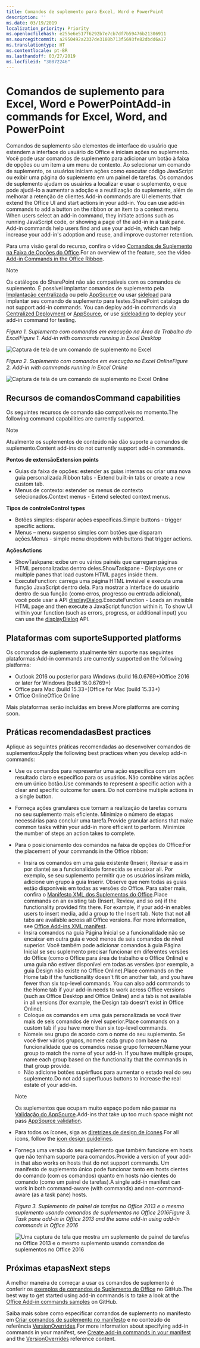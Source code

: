 ```yaml
---
title: Comandos de suplemento para Excel, Word e PowerPoint
description: ''
ms.date: 03/19/2019
localization_priority: Priority
ms.openlocfilehash: e255e6e517f6292b7e7cb7df7b59476b21306911
ms.sourcegitcommit: a2950492a2337de3180b713f5693fe82dbdd6a17
ms.translationtype: HT
ms.contentlocale: pt-BR
ms.lasthandoff: 03/27/2019
ms.locfileid: "30872246"
---
```

# <a name="add-in-commands-for-excel-word-and-powerpoint"></a><span data-ttu-id="49c7c-102">Comandos de suplemento para Excel, Word e PowerPoint</span><span class="sxs-lookup"><span data-stu-id="49c7c-102">Add-in commands for Excel, Word, and PowerPoint</span></span>

<span data-ttu-id="49c7c-p101">Comandos de suplemento são elementos de interface do usuário que estendem a interface do usuário do Office e iniciam ações no suplemento. Você pode usar comandos de suplemento para adicionar um botão à faixa de opções ou um item a um menu de contexto. Ao selecionar um comando de suplemento, os usuários iniciam ações como executar código JavaScript ou exibir uma página do suplemento em um painel de tarefas. Os comandos de suplemento ajudam os usuários a localizar e usar o suplemento, o que pode ajudá-lo a aumentar a adoção e a reutilização do suplemento, além de melhorar a retenção de clientes.</span><span class="sxs-lookup"><span data-stu-id="49c7c-p101">Add-in commands are UI elements that extend the Office UI and start actions in your add-in. You can use add-in commands to add a button on the ribbon or an item to a context menu. When users select an add-in command, they initiate actions such as running JavaScript code, or showing a page of the add-in in a task pane. Add-in commands help users find and use your add-in, which can help increase your add-in's adoption and reuse, and improve customer retention.</span></span>

<span data-ttu-id="49c7c-107">Para uma visão geral do recurso, confira o vídeo [Comandos de Suplemento na Faixa de Opções do Office](https://channel9.msdn.com/events/Build/2016/P551).</span><span class="sxs-lookup"><span data-stu-id="49c7c-107">For an overview of the feature, see the video [Add-in Commands in the Office Ribbon](https://channel9.msdn.com/events/Build/2016/P551).</span></span>

> [!NOTE]
> <span data-ttu-id="49c7c-p102">Os catálogos do SharePoint não são compatíveis com os comandos de suplemento. É possível implantar comandos de suplemento pela [Implantação centralizada](../publish/centralized-deployment.md) ou pelo [AppSource](/office/dev/store/submit-to-the-office-store) ou usar [sideload](../testing/create-a-network-shared-folder-catalog-for-task-pane-and-content-add-ins.md) para implantar seu comando de suplemento para testes.</span><span class="sxs-lookup"><span data-stu-id="49c7c-p102">SharePoint catalogs do not support add-in commands. You can deploy add-in commands via [Centralized Deployment](../publish/centralized-deployment.md) or [AppSource](/office/dev/store/submit-to-the-office-store), or use [sideloading](../testing/create-a-network-shared-folder-catalog-for-task-pane-and-content-add-ins.md) to deploy your add-in command for testing.</span></span> 

<span data-ttu-id="49c7c-110">*Figura 1. Suplemento com comandos em execução na Área de Trabalho do Excel*</span><span class="sxs-lookup"><span data-stu-id="49c7c-110">*Figure 1. Add-in with commands running in Excel Desktop*</span></span>

![Captura de tela de um comando de suplemento no Excel](../images/add-in-commands-1.png)

<span data-ttu-id="49c7c-112">*Figura 2. Suplemento com comandos em execução no Excel Online*</span><span class="sxs-lookup"><span data-stu-id="49c7c-112">*Figure 2. Add-in with commands running in Excel Online*</span></span>

![Captura de tela de um comando de suplemento no Excel Online](../images/add-in-commands-2.png)

## <a name="command-capabilities"></a><span data-ttu-id="49c7c-114">Recursos de comandos</span><span class="sxs-lookup"><span data-stu-id="49c7c-114">Command capabilities</span></span>

<span data-ttu-id="49c7c-115">Os seguintes recursos de comando são compatíveis no momento.</span><span class="sxs-lookup"><span data-stu-id="49c7c-115">The following command capabilities are currently supported.</span></span>

> [!NOTE]
> <span data-ttu-id="49c7c-116">Atualmente os suplementos de conteúdo não dão suporte a comandos de suplemento.</span><span class="sxs-lookup"><span data-stu-id="49c7c-116">Content add-ins do not currently support add-in commands.</span></span>

<span data-ttu-id="49c7c-117">**Pontos de extensão**</span><span class="sxs-lookup"><span data-stu-id="49c7c-117">**Extension points**</span></span>

- <span data-ttu-id="49c7c-118">Guias da faixa de opções: estender as guias internas ou criar uma nova guia personalizada.</span><span class="sxs-lookup"><span data-stu-id="49c7c-118">Ribbon tabs - Extend built-in tabs or create a new custom tab.</span></span>
- <span data-ttu-id="49c7c-119">Menus de contexto: estender os menus de contexto selecionados.</span><span class="sxs-lookup"><span data-stu-id="49c7c-119">Context menus - Extend selected context menus.</span></span>

<span data-ttu-id="49c7c-120">**Tipos de controle**</span><span class="sxs-lookup"><span data-stu-id="49c7c-120">**Control types**</span></span>

- <span data-ttu-id="49c7c-121">Botões simples: disparar ações específicas.</span><span class="sxs-lookup"><span data-stu-id="49c7c-121">Simple buttons - trigger specific actions.</span></span>
- <span data-ttu-id="49c7c-122">Menus – menu suspenso simples com botões que disparam ações.</span><span class="sxs-lookup"><span data-stu-id="49c7c-122">Menus - simple menu dropdown with buttons that trigger actions.</span></span>

<span data-ttu-id="49c7c-123">**Ações**</span><span class="sxs-lookup"><span data-stu-id="49c7c-123">**Actions**</span></span>

- <span data-ttu-id="49c7c-124">ShowTaskpane: exibe um ou vários painéis que carregam páginas HTML personalizadas dentro deles.</span><span class="sxs-lookup"><span data-stu-id="49c7c-124">ShowTaskpane - Displays one or multiple panes that load custom HTML pages inside them.</span></span>
- <span data-ttu-id="49c7c-p103">ExecuteFunction: carrega uma página HTML invisível e executa uma função JavaScript dentro dela. Para mostrar a interface do usuário dentro de sua função (como erros, progresso ou entrada adicional), você pode usar a API [displayDialog](/javascript/api/office/office.ui).</span><span class="sxs-lookup"><span data-stu-id="49c7c-p103">ExecuteFunction - Loads an invisible HTML page and then execute a JavaScript function within it. To show UI within your function (such as errors, progress, or additional input) you can use the [displayDialog](/javascript/api/office/office.ui) API.</span></span>  

## <a name="supported-platforms"></a><span data-ttu-id="49c7c-127">Plataformas com suporte</span><span class="sxs-lookup"><span data-stu-id="49c7c-127">Supported platforms</span></span>

<span data-ttu-id="49c7c-128">Os comandos de suplemento atualmente têm suporte nas seguintes plataformas:</span><span class="sxs-lookup"><span data-stu-id="49c7c-128">Add-in commands are currently supported on the following platforms:</span></span>

- <span data-ttu-id="49c7c-129">Outlook 2016 ou posterior para Windows (build 16.0.6769+)</span><span class="sxs-lookup"><span data-stu-id="49c7c-129">Office 2016 or later for Windows (build 16.0.6769+)</span></span>
- <span data-ttu-id="49c7c-130">Office para Mac (build 15.33+)</span><span class="sxs-lookup"><span data-stu-id="49c7c-130">Office for Mac (build 15.33+)</span></span>
- <span data-ttu-id="49c7c-131">Office Online</span><span class="sxs-lookup"><span data-stu-id="49c7c-131">Office Online</span></span>

<span data-ttu-id="49c7c-132">Mais plataformas serão incluídas em breve.</span><span class="sxs-lookup"><span data-stu-id="49c7c-132">More platforms are coming soon.</span></span>

## <a name="best-practices"></a><span data-ttu-id="49c7c-133">Práticas recomendadas</span><span class="sxs-lookup"><span data-stu-id="49c7c-133">Best practices</span></span>

<span data-ttu-id="49c7c-134">Aplique as seguintes práticas recomendadas ao desenvolver comandos de suplementos:</span><span class="sxs-lookup"><span data-stu-id="49c7c-134">Apply the following best practices when you develop add-in commands:</span></span>

- <span data-ttu-id="49c7c-p104">Use os comandos para representar uma ação específica com um resultado claro e específico para os usuários. Não combine várias ações em um único botão.</span><span class="sxs-lookup"><span data-stu-id="49c7c-p104">Use commands to represent a specific action with a clear and specific outcome for users. Do not combine multiple actions in a single button.</span></span>
- <span data-ttu-id="49c7c-p105">Forneça ações granulares que tornam a realização de tarefas comuns no seu suplemento mais eficiente. Minimize o número de etapas necessárias para concluir uma tarefa.</span><span class="sxs-lookup"><span data-stu-id="49c7c-p105">Provide granular actions that make common tasks within your add-in more efficient to perform. Minimize the number of steps an action takes to complete.</span></span>
- <span data-ttu-id="49c7c-139">Para o posicionamento dos comandos na faixa de opções do Office:</span><span class="sxs-lookup"><span data-stu-id="49c7c-139">For the placement of your commands in the Office ribbon:</span></span>
    - <span data-ttu-id="49c7c-p106">Insira os comandos em uma guia existente (Inserir, Revisar e assim por diante) se a funcionalidade fornecida se encaixar ali. Por exemplo, se seu suplemento permitir que os usuários insiram mídia, adicione um grupo à guia Inserir. Observe que nem todas as guias estão disponíveis em todas as versões do Office. Para saber mais, confira o [Manifesto XML dos Suplementos do Office](../develop/add-in-manifests.md).</span><span class="sxs-lookup"><span data-stu-id="49c7c-p106">Place commands on an existing tab (Insert, Review, and so on) if the functionality provided fits there. For example, if your add-in enables users to insert media, add a group to the Insert tab. Note that not all tabs are available across all Office versions. For more information, see [Office Add-ins XML manifest](../develop/add-in-manifests.md).</span></span> 
    - <span data-ttu-id="49c7c-p107">Insira comandos na guia Página Inicial se a funcionalidade não se encaixar em outra guia e você menos de seis comandos de nível superior. Você também pode adicionar comandos à guia Página Inicial se seu suplemento precisar funcionar em diferentes versões do Office (como o Office para área de trabalho e o Office Online) e uma guia não estiver disponível em todas as versões (por exemplo, a guia Design não existe no Office Online).</span><span class="sxs-lookup"><span data-stu-id="49c7c-p107">Place commands on the Home tab if the functionality doesn't fit on another tab, and you have fewer than six top-level commands. You can also add commands to the Home tab if your add-in needs to work across Office versions (such as Office Desktop and Office Online) and a tab is not available in all versions (for example, the Design tab doesn't exist in Office Online).</span></span>  
    - <span data-ttu-id="49c7c-145">Coloque os comandos em uma guia personalizada se você tiver mais de seis comandos de nível superior.</span><span class="sxs-lookup"><span data-stu-id="49c7c-145">Place commands on a custom tab if you have more than six top-level commands.</span></span>
    - <span data-ttu-id="49c7c-p108">Nomeie seu grupo de acordo com o nome do seu suplemento. Se você tiver vários grupos, nomeie cada grupo com base na funcionalidade que os comandos nesse grupo fornecem.</span><span class="sxs-lookup"><span data-stu-id="49c7c-p108">Name your group to match the name of your add-in. If you have multiple groups, name each group based on the functionality that the commands in that group provide.</span></span>
    - <span data-ttu-id="49c7c-148">Não adicione botões supérfluos para aumentar o estado real do seu suplemento.</span><span class="sxs-lookup"><span data-stu-id="49c7c-148">Do not add superfluous buttons to increase the real estate of your add-in.</span></span>

     > [!NOTE]
     > <span data-ttu-id="49c7c-149">Os suplementos que ocupam muito espaço podem não passar na [Validação do AppSource](/office/dev/store/validation-policies).</span><span class="sxs-lookup"><span data-stu-id="49c7c-149">Add-ins that take up too much space might not pass [AppSource validation](/office/dev/store/validation-policies).</span></span>

- <span data-ttu-id="49c7c-150">Para todos os ícones, siga as [diretrizes de design de ícones](add-in-icons.md).</span><span class="sxs-lookup"><span data-stu-id="49c7c-150">For all icons, follow the [icon design guidelines](add-in-icons.md).</span></span>
- <span data-ttu-id="49c7c-151">Forneça uma versão do seu suplemento que também funcione em hosts que não tenham suporte para comandos.</span><span class="sxs-lookup"><span data-stu-id="49c7c-151">Provide a version of your add-in that also works on hosts that do not support commands.</span></span> <span data-ttu-id="49c7c-152">Um manifesto de suplemento único pode funcionar tanto em hosts cientes do comando (com os comandos) quanto em hosts não cientes do comando (como um painel de tarefas).</span><span class="sxs-lookup"><span data-stu-id="49c7c-152">A single add-in manifest can work in both command-aware (with commands) and non-command-aware (as a task pane) hosts.</span></span>

   <span data-ttu-id="49c7c-153">*Figura 3. Suplemento de painel de tarefas no Office 2013 e o mesmo suplemento usando comandos de suplementos no Office 2016*</span><span class="sxs-lookup"><span data-stu-id="49c7c-153">*Figure 3. Task pane add-in in Office 2013 and the same add-in using add-in commands in Office 2016*</span></span>

   ![Uma captura de tela que mostra um suplemento de painel de tarefas no Office 2013 e o mesmo suplemento usando comandos de suplementos no Office 2016](../images/office-task-pane-add-ins.png)


## <a name="next-steps"></a><span data-ttu-id="49c7c-155">Próximas etapas</span><span class="sxs-lookup"><span data-stu-id="49c7c-155">Next steps</span></span>

<span data-ttu-id="49c7c-156">A melhor maneira de começar a usar os comandos de suplemento é conferir os [exemplos de comandos de Suplemento do Office](https://github.com/OfficeDev/Office-Add-in-Commands-Samples/) no GitHub.</span><span class="sxs-lookup"><span data-stu-id="49c7c-156">The best way to get started using add-in commands is to take a look at the [Office Add-in commands samples](https://github.com/OfficeDev/Office-Add-in-Commands-Samples/) on GitHub.</span></span>

<span data-ttu-id="49c7c-157">Saiba mais sobre como especificar comandos de suplemento no manifesto em [Criar comandos de suplemento no manifesto](../develop/create-addin-commands.md) e no conteúdo de referência [VersionOverrides](/office/dev/add-ins/reference/manifest/versionoverrides).</span><span class="sxs-lookup"><span data-stu-id="49c7c-157">For more information about specifying add-in commands in your manifest, see [Create add-in commands in your manifest](../develop/create-addin-commands.md) and the [VersionOverrides](/office/dev/add-ins/reference/manifest/versionoverrides) reference content.</span></span>
